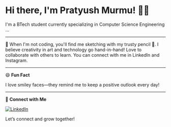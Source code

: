 # Hi there, I'm Pratyush Murmu! 👋😊

I'm a BTech student currently specializing in Computer Science Engineering ...

---

🎨 When I'm not coding, you'll find me sketching with my trusty pencil 🎨. I believe creativity in art and technology go hand-in-hand!
Love to collaborate with others to learn. You can connect with me in LinkedIn and Instagram.

---

😄 **Fun Fact**

I love smiley faces—they remind me to keep a positive outlook every day!

---

🔗 **Connect with Me**

[![LinkedIn](https://img.shields.io/badge/LinkedIn-blue?logo=linkedin)](https://www.linkedin.com/in/pratyush-murmu-25b105334)

Let’s connect and grow together!
